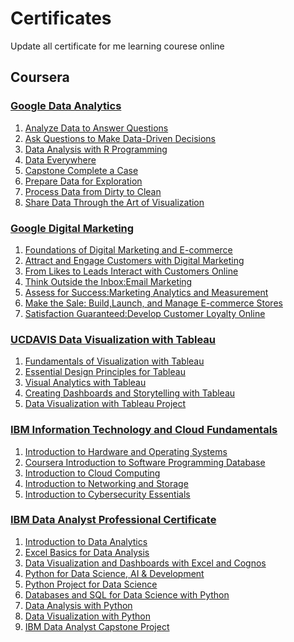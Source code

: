 # Certificates

Update all certificate for me learning courese online 

## Coursera

### [Google Data Analytics](https://github.com/sprasaming/Certificates/blob/main/Coursera%20Google%20Data%20Analytics.pdf)

1. [Analyze Data to Answer Questions](https://github.com/sprasaming/Certificates/blob/main/Coursera%20Google%20Data%20Analytics/Coursera%20Analyze%20Data%20to%20Answer%20Questions.pdf)
2. [Ask Questions to Make Data-Driven Decisions](https://github.com/sprasaming/Certificates/blob/main/Coursera%20Google%20Data%20Analytics/Coursera%20Ask%20Questions%20to%20Make%20Data-Driven%20Decisions.pdf)
3. [Data Analysis with R Programming](https://github.com/sprasaming/Certificates/blob/main/Coursera%20Google%20Data%20Analytics/Coursera%20Data%20Analysis%20with%20R%20Programming.pdf)
4. [Data Everywhere](https://github.com/sprasaming/Certificates/blob/main/Coursera%20Google%20Data%20Analytics/Coursera%20Data%20Data%20%20Everywhere.pdf)
5. [Capstone Complete a Case](https://github.com/sprasaming/Certificates/blob/main/Coursera%20Google%20Data%20Analytics/Coursera%20Google%20Data%20Analytics%20Capstone%20Complete%20a%20Case.pdf)
6. [Prepare Data for Exploration](https://github.com/sprasaming/Certificates/tree/main/Coursera%20Google%20Data%20Analytics)
7. [Process Data from Dirty to Clean](https://github.com/sprasaming/Certificates/blob/main/Coursera%20Google%20Data%20Analytics/Coursera%20Process%20Data%20from%20Dirty%20to%20Clean.pdf)
8. [Share Data Through the Art of Visualization](https://github.com/sprasaming/Certificates/blob/main/Coursera%20Google%20Data%20Analytics/Coursera%20Share%20Data%20Through%20the%20Art%20of%20Visualization.pdf)

### [Google Digital Marketing](https://github.com/sprasaming/Certificates/blob/main/Coursera%20Google%20Digital%20Marketing.pdf)

1. [Foundations of Digital Marketing and E-commerce](https://github.com/sprasaming/Certificates/blob/main/Coursera%20Foundations%20of%20Digital%20Marketing%20and%20E-commerce/Coursera%20Foundations%20of%20Digital%20Marketing%20and%20E-commerce.pdf)
2. [Attract and Engage Customers with Digital Marketing](https://github.com/sprasaming/Certificates/blob/main/Coursera%20Foundations%20of%20Digital%20Marketing%20and%20E-commerce/Coursera%20Attract%20and%20Engage%20Customers%20with%20Digital%20Marketing.pdf)
3. [From Likes to Leads Interact with Customers Online](https://github.com/sprasaming/Certificates/blob/main/Coursera%20Foundations%20of%20Digital%20Marketing%20and%20E-commerce/Coursera%20From%20Likes%20to%20Leads%20Interact%20with%20Customers.pdf)
4. [Think Outside the Inbox:Email Marketing](https://github.com/sprasaming/Certificates/blob/main/Coursera%20Foundations%20of%20Digital%20Marketing%20and%20E-commerce/Coursera%20Think%20Outside%20the%20Inbox%20Email%20Marketing.pdf)
5. [Assess for Success:Marketing Analytics and Measurement](https://github.com/sprasaming/Certificates/blob/main/Coursera%20Foundations%20of%20Digital%20Marketing%20and%20E-commerce/Coursera%20Assess%20for%20Success%20Marketing%20Analytics%20and.pdf)
6. [Make the Sale: Build,Launch, and Manage E-commerce Stores](https://github.com/sprasaming/Certificates/blob/main/Coursera%20Foundations%20of%20Digital%20Marketing%20and%20E-commerce/Coursera%20Foundations%20of%20Digital%20Marketing%20and%20E-commerce.pdf)
7. [Satisfaction Guaranteed:Develop Customer Loyalty Online](https://github.com/sprasaming/Certificates/blob/main/Coursera%20Foundations%20of%20Digital%20Marketing%20and%20E-commerce/Coursera%20Satisfaction%20Guaranteed%20Develop%20Customer%20Loyalty.pdf)

### [UCDAVIS Data Visualization with Tableau](https://github.com/sprasaming/Certificates/blob/main/Coursera%20Data%20Visualization%20with%20Tableau.pdf)

1. [Fundamentals of Visualization with Tableau](https://github.com/sprasaming/Certificates/blob/main/Coursera%20Data%20Visualization%20with%20Tableau/Coursera%20Fundamentals%20of%20Visualization%20with%20Tab.pdf)
2. [Essential Design Principles for Tableau](https://github.com/sprasaming/Certificates/blob/main/Coursera%20Data%20Visualization%20with%20Tableau/Coursera%20Essential%20Design%20Principles%20for%20Tableau.pdf)
3. [Visual Analytics with Tableau](https://github.com/sprasaming/Certificates/blob/main/Coursera%20Data%20Visualization%20with%20Tableau/Coursera%20Visual%20Analytics%20with%20Tableau.pdf)
4. [Creating Dashboards and Storytelling with Tableau](https://github.com/sprasaming/Certificates/blob/main/Coursera%20Data%20Visualization%20with%20Tableau/Coursera%20Creating%20Dashboards%20and%20Storytelling%20with%20Tableau.pdf)
5. [Data Visualization with Tableau Project](https://github.com/sprasaming/Certificates/blob/main/Coursera%20Data%20Visualization%20with%20Tableau/Coursera%20Data%20Visualization%20with%20Tableau%20.pdf)

### [IBM Information Technology and Cloud Fundamentals](https://github.com/sprasaming/Certificates/blob/main/Coursera%20Information%20Technology%20and%20Cloud%20Fundamentals.pdf)

1. [Introduction to Hardware and Operating Systems](https://github.com/sprasaming/Certificates/blob/main/Coursera%20Data%20Visualization%20with%20Tableau/Coursera%20Fundamentals%20of%20Visualization%20with%20Tab.pdf)
2. [Coursera Introduction to Software Programming Database](https://github.com/sprasaming/Certificates/blob/main/Coursera%20IBM%20%20Information%20Technology%20(IT)%20and%20Cloud%20Fundamentals%20Specialization/Coursera%20Introduction%20to%20Software%20Programming%20DB.pdf)
3. [Introduction to Cloud Computing](https://github.com/sprasaming/Certificates/blob/main/Coursera%20IBM%20%20Information%20Technology%20(IT)%20and%20Cloud%20Fundamentals%20Specialization/Coursera%20Introduction%20to%20Cloud%20Computing.pdf)
4. [Introduction to Networking and Storage](https://github.com/sprasaming/Certificates/blob/main/Coursera%20IBM%20%20Information%20Technology%20(IT)%20and%20Cloud%20Fundamentals%20Specialization/Coursera%20Introduction%20to%20Networking%20and%20Storage.pdf)
5. [Introduction to Cybersecurity Essentials](https://github.com/sprasaming/Certificates/blob/main/Coursera%20IBM%20%20Information%20Technology%20(IT)%20and%20Cloud%20Fundamentals%20Specialization/Coursera%20Introduction%20to%20Cybersecurity%20Essentials.pdf)

### [IBM Data Analyst Professional Certificate](https://github.com/sprasaming/Certificates/blob/main/Coursera%20IBM%20Data%20Analyst.pdf)

1. [Introduction to Data Analytics](https://github.com/sprasaming/Certificates/blob/main/Coursera%20IBM%20Data%20Analyst%20Professional%20Certificate/Coursera%20Introduction%20to%20Data%20Analytics.pdf)
2. [Excel Basics for Data Analysis](https://github.com/sprasaming/Certificates/blob/main/Coursera%20IBM%20Data%20Analyst%20Professional%20Certificate/Coursera%20Excel%20Basics%20for%20Data%20Analysis.pdf)
3. [Data Visualization and Dashboards with Excel and Cognos](https://github.com/sprasaming/Certificates/blob/main/Coursera%20IBM%20Data%20Analyst%20Professional%20Certificate/Coursera%20Data%20Visualization%20and%20Dashboards%20with%20Excel%20and.pdf)
4. [Python for Data Science, AI & Development](https://github.com/sprasaming/Certificates/blob/main/Coursera%20IBM%20Data%20Analyst%20Professional%20Certificate/Coursera%20Python%20for%20Data%20Science%2C%20AI%20%26%20Development.pdf)
5. [Python Project for Data Science](https://github.com/sprasaming/Certificates/blob/main/Coursera%20IBM%20Data%20Analyst%20Professional%20Certificate/Coursera%20Python%20Project%20for%20Data%20Science.pdf)
6. [Databases and SQL for Data Science with Python](https://github.com/sprasaming/Certificates/blob/main/Coursera%20IBM%20Data%20Analyst%20Professional%20Certificate/Coursera%20Databases%20and%20SQL%20for%20Data%20Science%20with%20Python.pdf)
7. [Data Analysis with Python](https://github.com/sprasaming/Certificates/blob/main/Coursera%20IBM%20Data%20Analyst%20Professional%20Certificate/Coursera%20Data%20Analysis%20with%20Python.pdf)
8. [Data Visualization with Python](https://github.com/sprasaming/Certificates/blob/main/Coursera%20IBM%20Data%20Analyst%20Professional%20Certificate/Coursera%20Data%20Visualization%20with%20Python.pdf)
9. [IBM Data Analyst Capstone Project](https://github.com/sprasaming/Certificates/blob/main/Coursera%20IBM%20Data%20Analyst%20Professional%20Certificate/Coursera%20IBM%20Data%20Analyst%20Capstone%20Project.pdf)
